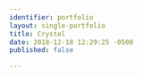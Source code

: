 ```yaml
---
identifier: portfolio
layout: single-portfolio
title: Crystel
date: 2018-12-18 12:29:25 -0500
published: false

---
```

